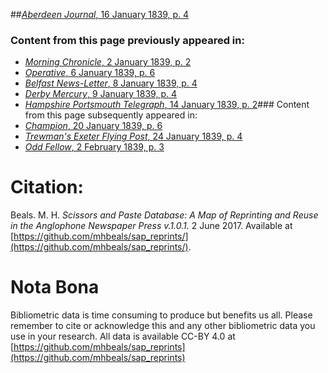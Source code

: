 ##[*Aberdeen Journal*, 16 January 1839, p. 4](https://mhbeals.github.io/sap_html/Aberdeen-Journal/Aberdeen-Journal-16-January-1839-p-4)

### Content from this page previously appeared in:
+ [*Morning Chronicle*, 2 January 1839, p. 2](https://mhbeals.github.io/sap_html/Morning-Chronicle/Morning-Chronicle-2-January-1839-p-2)
+ [*Operative*, 6 January 1839, p. 6](https://mhbeals.github.io/sap_html/Operative/Operative-6-January-1839-p-6)
+ [*Belfast News-Letter*, 8 January 1839, p. 4](https://mhbeals.github.io/sap_html/Belfast-News-Letter/Belfast-News-Letter-8-January-1839-p-4)
+ [*Derby Mercury*, 9 January 1839, p. 4](https://mhbeals.github.io/sap_html/Derby-Mercury/Derby-Mercury-9-January-1839-p-4)
+ [*Hampshire Portsmouth Telegraph*, 14 January 1839, p. 2](https://mhbeals.github.io/sap_html/Hampshire-Portsmouth-Telegraph/Hampshire-Portsmouth-Telegraph-14-January-1839-p-2)### Content from this page subsequently appeared in:
+ [*Champion*, 20 January 1839, p. 6](https://mhbeals.github.io/sap_html/Champion/Champion-20-January-1839-p-6)
+ [*Trewman's Exeter Flying Post*, 24 January 1839, p. 4](https://mhbeals.github.io/sap_html/Trewman's-Exeter-Flying-Post/Trewman's-Exeter-Flying-Post-24-January-1839-p-4)
+ [*Odd Fellow*, 2 February 1839, p. 3](https://mhbeals.github.io/sap_html/Odd-Fellow/Odd-Fellow-2-February-1839-p-3)
                    
# Citation: 

Beals. M. H. *Scissors and Paste Database: A Map of Reprinting and Reuse in the Anglophone Newspaper Press v.1.0.1.* 2 June 2017. Available at [https://github.com/mhbeals/sap_reprints/](https://github.com/mhbeals/sap_reprints/). 
                    
# Nota Bona

Bibliometric data is time consuming to produce but benefits us all. Please remember to cite or acknowledge this and any other bibliometric data you use in your research. All data is available CC-BY 4.0 at [https://github.com/mhbeals/sap_reprints](https://github.com/mhbeals/sap_reprints)